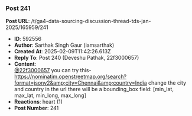 ### Post 241
**Post URL**: /t/ga4-data-sourcing-discussion-thread-tds-jan-2025/165959/241
- **ID**: 592556
- **Author**: Sarthak Singh Gaur (iamsarthak)
- **Created At**: 2025-02-09T11:42:26.613Z
- **Reply To**: Post 240 (Deveshu Pathak, 22f3000657)
- **Content**:  
  <a class="mention" href="/u/22f3000657">@22f3000657</a>
you can try this-
<a href="https://nominatim.openstreetmap.org/search?format=jsonv2&amp;city=Chennai&amp;country=India" class="onebox" target="_blank" rel="noopener nofollow ugc">https://nominatim.openstreetmap.org/search?format=jsonv2&amp;city=Chennai&amp;country=India</a>
change the city and country in the url
there will be a bounding_box field: [min_lat, max_lat, min_long, max_long]
- **Reactions**: heart (1)
- **Post Number**: 241

